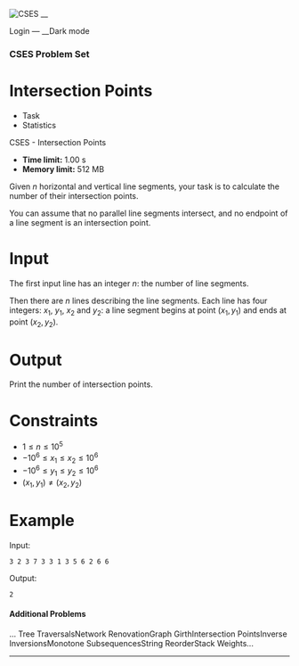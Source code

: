 ![CSES](/logo.png?1) __

Login — __Dark mode

### CSES Problem Set

# Intersection Points

  * Task
  * Statistics

CSES - Intersection Points

  * **Time limit:** 1.00 s
  * **Memory limit:** 512 MB

Given $n$ horizontal and vertical line segments, your task is to calculate the
number of their intersection points.

You can assume that no parallel line segments intersect, and no endpoint of a
line segment is an intersection point.

# Input

The first input line has an integer $n$: the number of line segments.

Then there are $n$ lines describing the line segments. Each line has four
integers: $x_1$, $y_1$, $x_2$ and $y_2$: a line segment begins at point
$(x_1,y_1)$ and ends at point $(x_2,y_2)$.

# Output

Print the number of intersection points.

# Constraints

  * $1 \le n \le 10^5$
  * $-10^6 \le x_1 \le x_2 \le 10^6$
  * $-10^6 \le y_1 \le y_2 \le 10^6$
  * $(x_1,y_1) \neq (x_2,y_2)$

# Example

Input:

``` 3 2 3 7 3 3 1 3 5 6 2 6 6 ```

Output:

``` 2 ```

#### Additional Problems

... Tree TraversalsNetwork RenovationGraph GirthIntersection PointsInverse
InversionsMonotone SubsequencesString ReorderStack Weights...

* * *

